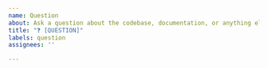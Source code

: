 ```yaml
---
name: Question
about: Ask a question about the codebase, documentation, or anything else.
title: "❓ [QUESTION]"
labels: question
assignees: ''

---
```



